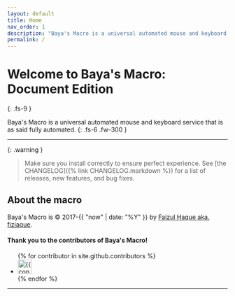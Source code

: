 ```yaml
---
layout: default
title: Home
nav_order: 1
description: "Baya's Macro is a universal automated mouse and keyboard service that is as said fully automated."
permalink: /
---
```


# Welcome to Baya's Macro: Document Edition
{: .fs-9 }

Baya's Macro is a universal automated mouse and keyboard service that is as said fully automated.
{: .fs-6 .fw-300 }

---

{: .warning }
> Make sure you install correctly to ensure perfect experience. See [the CHANGELOG]({% link CHANGELOG.markdown %}) for a list of releases, new features, and bug fixes.

## About the macro

Baya's Macro is &copy; 2017-{{ "now" | date: "%Y" }} by [Faizul Haque aka. fiziaque](https://github.com/fiziaque).

#### Thank you to the contributors of Baya's Macro!

<ul class="list-style-none">
{% for contributor in site.github.contributors %}
  <li class="d-inline-block mr-1">
     <a href="{{ contributor.html_url }}"><img src="{{ contributor.avatar_url }}" width="32" height="32" alt="{{ contributor.login }}"></a>
  </li>
{% endfor %}
</ul>

----
